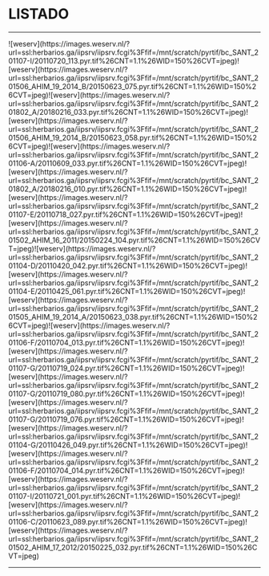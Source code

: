 # LISTADO

<div id='panel' style='background:yellow; border: 3px dashed grey; visibility: hidden; position: fixed; top:5px; background: white; width: 90%; height: 90%; top:5%; left:5%;'>
		<span title="CLOSE" style="cursor:pointer;border:2px solid black;padding:3px;background:lightgrey;font-weight: bold;" onclick="document.getElementById('panel').style.visibility='hidden';">CLOSE</span><br>
		<div id='visor' style='background:cyan;'>
		<li>bla</li>
		<li>bla</li>
		<li>bla</li>
		</div>
		</div>


-----------
<script type='text/javascript'>
		function ver(im='') {
			document.getElementById('panel').style.visibility='visible';
		}
	</script><span onclick="ver();">![weserv](https://images.weserv.nl/?url=ssl:herbarios.ga/iipsrv/iipsrv.fcgi%3Ffif=/mnt/scratch/pyrtif/bc_SANT_201107-I/20110720_113.pyr.tif%26CNT=1.1%26WID=150%26CVT=jpeg)</span><span onclick="ver();">![weserv](https://images.weserv.nl/?url=ssl:herbarios.ga/iipsrv/iipsrv.fcgi%3Ffif=/mnt/scratch/pyrtif/bc_SANT_201506_AHIM_19_2014_B/20150623_075.pyr.tif%26CNT=1.1%26WID=150%26CVT=jpeg)</span><span onclick="ver();">![weserv](https://images.weserv.nl/?url=ssl:herbarios.ga/iipsrv/iipsrv.fcgi%3Ffif=/mnt/scratch/pyrtif/bc_SANT_201802_A/20180216_033.pyr.tif%26CNT=1.1%26WID=150%26CVT=jpeg)</span><span onclick="ver();">![weserv](https://images.weserv.nl/?url=ssl:herbarios.ga/iipsrv/iipsrv.fcgi%3Ffif=/mnt/scratch/pyrtif/bc_SANT_201506_AHIM_19_2014_B/20150623_058.pyr.tif%26CNT=1.1%26WID=150%26CVT=jpeg)</span><span onclick="ver();">![weserv](https://images.weserv.nl/?url=ssl:herbarios.ga/iipsrv/iipsrv.fcgi%3Ffif=/mnt/scratch/pyrtif/bc_SANT_201106-A/20110609_033.pyr.tif%26CNT=1.1%26WID=150%26CVT=jpeg)</span><span onclick="ver();">![weserv](https://images.weserv.nl/?url=ssl:herbarios.ga/iipsrv/iipsrv.fcgi%3Ffif=/mnt/scratch/pyrtif/bc_SANT_201802_A/20180216_010.pyr.tif%26CNT=1.1%26WID=150%26CVT=jpeg)</span><span onclick="ver();">![weserv](https://images.weserv.nl/?url=ssl:herbarios.ga/iipsrv/iipsrv.fcgi%3Ffif=/mnt/scratch/pyrtif/bc_SANT_201107-E/20110718_027.pyr.tif%26CNT=1.1%26WID=150%26CVT=jpeg)</span><span onclick="ver();">![weserv](https://images.weserv.nl/?url=ssl:herbarios.ga/iipsrv/iipsrv.fcgi%3Ffif=/mnt/scratch/pyrtif/bc_SANT_201502_AHIM_16_2011/20150224_104.pyr.tif%26CNT=1.1%26WID=150%26CVT=jpeg)</span><span onclick="ver();">![weserv](https://images.weserv.nl/?url=ssl:herbarios.ga/iipsrv/iipsrv.fcgi%3Ffif=/mnt/scratch/pyrtif/bc_SANT_201104-D/20110420_042.pyr.tif%26CNT=1.1%26WID=150%26CVT=jpeg)</span><span onclick="ver();">![weserv](https://images.weserv.nl/?url=ssl:herbarios.ga/iipsrv/iipsrv.fcgi%3Ffif=/mnt/scratch/pyrtif/bc_SANT_201104-E/20110425_061.pyr.tif%26CNT=1.1%26WID=150%26CVT=jpeg)</span><span onclick="ver();">![weserv](https://images.weserv.nl/?url=ssl:herbarios.ga/iipsrv/iipsrv.fcgi%3Ffif=/mnt/scratch/pyrtif/bc_SANT_201505_AHIM_19_2014_A/20150623_038.pyr.tif%26CNT=1.1%26WID=150%26CVT=jpeg)</span><span onclick="ver();">![weserv](https://images.weserv.nl/?url=ssl:herbarios.ga/iipsrv/iipsrv.fcgi%3Ffif=/mnt/scratch/pyrtif/bc_SANT_201106-F/20110704_013.pyr.tif%26CNT=1.1%26WID=150%26CVT=jpeg)</span><span onclick="ver();">![weserv](https://images.weserv.nl/?url=ssl:herbarios.ga/iipsrv/iipsrv.fcgi%3Ffif=/mnt/scratch/pyrtif/bc_SANT_201107-G/20110719_024.pyr.tif%26CNT=1.1%26WID=150%26CVT=jpeg)</span><span onclick="ver();">![weserv](https://images.weserv.nl/?url=ssl:herbarios.ga/iipsrv/iipsrv.fcgi%3Ffif=/mnt/scratch/pyrtif/bc_SANT_201107-G/20110719_080.pyr.tif%26CNT=1.1%26WID=150%26CVT=jpeg)</span><span onclick="ver();">![weserv](https://images.weserv.nl/?url=ssl:herbarios.ga/iipsrv/iipsrv.fcgi%3Ffif=/mnt/scratch/pyrtif/bc_SANT_201107-G/20110719_076.pyr.tif%26CNT=1.1%26WID=150%26CVT=jpeg)</span><span onclick="ver();">![weserv](https://images.weserv.nl/?url=ssl:herbarios.ga/iipsrv/iipsrv.fcgi%3Ffif=/mnt/scratch/pyrtif/bc_SANT_201104-G/20110426_049.pyr.tif%26CNT=1.1%26WID=150%26CVT=jpeg)</span><span onclick="ver();">![weserv](https://images.weserv.nl/?url=ssl:herbarios.ga/iipsrv/iipsrv.fcgi%3Ffif=/mnt/scratch/pyrtif/bc_SANT_201106-F/20110704_014.pyr.tif%26CNT=1.1%26WID=150%26CVT=jpeg)</span><span onclick="ver();">![weserv](https://images.weserv.nl/?url=ssl:herbarios.ga/iipsrv/iipsrv.fcgi%3Ffif=/mnt/scratch/pyrtif/bc_SANT_201107-I/20110721_001.pyr.tif%26CNT=1.1%26WID=150%26CVT=jpeg)</span><span onclick="ver();">![weserv](https://images.weserv.nl/?url=ssl:herbarios.ga/iipsrv/iipsrv.fcgi%3Ffif=/mnt/scratch/pyrtif/bc_SANT_201106-C/20110623_089.pyr.tif%26CNT=1.1%26WID=150%26CVT=jpeg)</span><span onclick="ver();">![weserv](https://images.weserv.nl/?url=ssl:herbarios.ga/iipsrv/iipsrv.fcgi%3Ffif=/mnt/scratch/pyrtif/bc_SANT_201502_AHIM_17_2012/20150225_032.pyr.tif%26CNT=1.1%26WID=150%26CVT=jpeg)</span>

-----------
